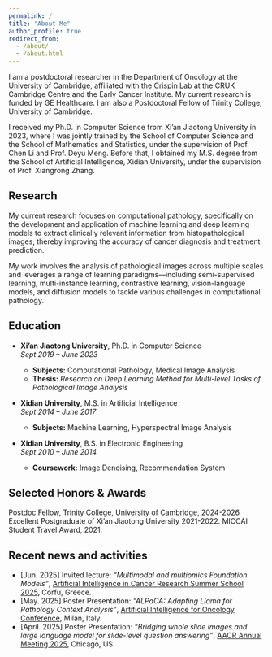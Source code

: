 ```yaml
---
permalink: /
title: "About Me"
author_profile: true
redirect_from: 
  - /about/
  - /about.html
---
```

I am a postdoctoral researcher in the Department of Oncology at the University of Cambridge, affiliated with the [Crispin Lab](https://www.crispinlab.com/) at the CRUK Cambridge Centre and the Early Cancer Institute. My current research is funded by GE Healthcare. I am also a Postdoctoral Fellow of Trinity College, University of Cambridge.

I received my Ph.D. in Computer Science from Xi’an Jiaotong University in 2023, where I was jointly trained by the School of Computer Science and the School of Mathematics and Statistics, under the supervision of Prof. Chen Li and Prof. Deyu Meng.
Before that, I obtained my M.S. degree from the School of Artificial Intelligence, Xidian University, under the supervision of Prof. Xiangrong Zhang.

Research
------
My current research focuses on computational pathology, specifically on the development and application of machine learning and deep learning models to extract clinically relevant information from histopathological images, thereby improving the accuracy of cancer diagnosis and treatment prediction.

My work involves the analysis of pathological images across multiple scales and leverages a range of learning paradigms—including semi-supervised learning, multi-instance learning, contrastive learning, vision-language models, and diffusion models to tackle various challenges in computational pathology.

Education
------

- **Xi’an Jiaotong University**, Ph.D. in Computer Science  
  *Sept 2019 – June 2023*  
  - **Subjects:** Computational Pathology, Medical Image Analysis  
  - **Thesis:** *Research on Deep Learning Method for Multi-level Tasks of Pathological Image Analysis*

- **Xidian University**, M.S. in Artificial Intelligence  
  *Sept 2014 – June 2017*  
  - **Subjects:** Machine Learning, Hyperspectral Image Analysis

- **Xidian University**, B.S. in Electronic Engineering  
  *Sept 2010 – June 2014*  
  - **Coursework:** Image Denoising, Recommendation System

Selected Honors & Awards
------
Postdoc Fellow, Trinity College, University of Cambridge, 2024-2026
Excellent Postgraduate of Xi’an Jiaotong University 2021-2022.
MICCAI Student Travel Award, 2021.

Recent news and activities
------
- [Jun. 2025] Invited lecture: *“Multimodal and multiomics Foundation Models”*, [Artificial Intelligence in Cancer Research Summer School 2025](https://www.aicancer2025.org/), Corfu, Greece.
- [May. 2025] Poster Presentation: *“ALPaCA: Adapting Llama for Pathology Context Analysis”*, [Artificial Intelligence for Oncology Conference](https://www.aiforoncology.it/), Milan, Italy.
- [April. 2025] Poster Presentation: *“Bridging whole slide images and large language model for slide-level question answering”*, [AACR Annual Meeting 2025](https://aacrjournals.org/cancerres/article/85/8_Supplement_1/2438/757197), Chicago, US.
